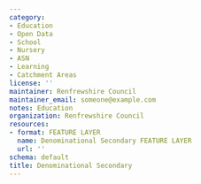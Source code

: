 ```yaml
---
category:
- Education
- Open Data
- School
- Nursery
- ASN
- Learning
- Catchment Areas
license: ''
maintainer: Renfrewshire Council
maintainer_email: someone@example.com
notes: Education
organization: Renfrewshire Council
resources:
- format: FEATURE LAYER
  name: Denominational Secondary FEATURE LAYER
  url: ''
schema: default
title: Denominational Secondary
---
```

